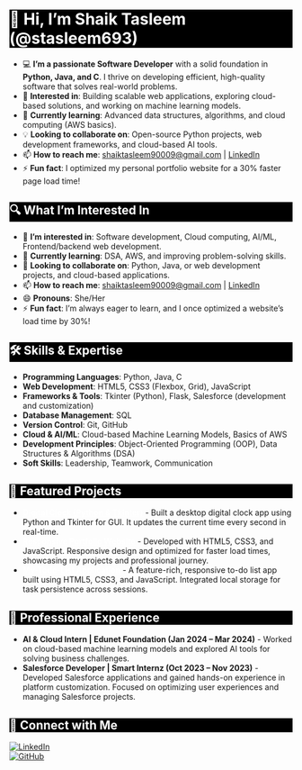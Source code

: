 <!-- White heading with black content below it using HTML -->

<h1 style="color:white;background-color:black;">👋 Hi, I’m Shaik Tasleem (@stasleem693)</h1>

<ul>
  <li>💻 <strong>I’m a passionate Software Developer</strong> with a solid foundation in <strong>Python, Java, and C</strong>. I thrive on developing efficient, high-quality software that solves real-world problems.</li>
  <li>🚀 <strong>Interested in</strong>: Building scalable web applications, exploring cloud-based solutions, and working on machine learning models.</li>
  <li>🌱 <strong>Currently learning</strong>: Advanced data structures, algorithms, and cloud computing (AWS basics).</li>
  <li>💡 <strong>Looking to collaborate on</strong>: Open-source Python projects, web development frameworks, and cloud-based AI tools.</li>
  <li>📫 <strong>How to reach me</strong>: <a href="mailto:shaiktasleem90009@gmail.com">shaiktasleem90009@gmail.com</a> | <a href="https://www.linkedin.com/in/shaik-tasleem-b82b31277">LinkedIn</a></li>
  <li>⚡ <strong>Fun fact</strong>: I optimized my personal portfolio website for a 30% faster page load time!</li>
</ul>

<h2 style="color:white;background-color:black;">🔍 What I’m Interested In</h2>

<ul>
  <li>👀 <strong>I’m interested in</strong>: Software development, Cloud computing, AI/ML, Frontend/backend web development.</li>
  <li>🌱 <strong>Currently learning</strong>: DSA, AWS, and improving problem-solving skills.</li>
  <li>💞️ <strong>Looking to collaborate on</strong>: Python, Java, or web development projects, and cloud-based applications.</li>
  <li>📫 <strong>How to reach me</strong>: <a href="mailto:shaiktasleem90009@gmail.com">shaiktasleem90009@gmail.com</a> | <a href="https://www.linkedin.com/in/shaik-tasleem-b82b31277">LinkedIn</a></li>
  <li>😄 <strong>Pronouns</strong>: She/Her</li>
  <li>⚡ <strong>Fun fact</strong>: I’m always eager to learn, and I once optimized a website’s load time by 30%!</li>
</ul>

<h2 style="color:white;background-color:black;">🛠 Skills & Expertise</h2>

<ul>
  <li><strong>Programming Languages</strong>: Python, Java, C</li>
  <li><strong>Web Development</strong>: HTML5, CSS3 (Flexbox, Grid), JavaScript</li>
  <li><strong>Frameworks & Tools</strong>: Tkinter (Python), Flask, Salesforce (development and customization)</li>
  <li><strong>Database Management</strong>: SQL</li>
  <li><strong>Version Control</strong>: Git, GitHub</li>
  <li><strong>Cloud & AI/ML</strong>: Cloud-based Machine Learning Models, Basics of AWS</li>
  <li><strong>Development Principles</strong>: Object-Oriented Programming (OOP), Data Structures & Algorithms (DSA)</li>
  <li><strong>Soft Skills</strong>: Leadership, Teamwork, Communication</li>
</ul>

<h2 style="color:white;background-color:black;">📂 Featured Projects</h2>

<ul>
  <li><strong><a href="https://github.com/stasleem693/digital-clock-python" style="color:white;">Digital Clock (Python & Tkinter)</a></strong>  
      - Built a desktop digital clock app using Python and Tkinter for GUI. It updates the current time every second in real-time.</li>

  <li><strong><a href="https://stasleem693.github.io/MYportfolio/" style="color:white;">Responsive Portfolio Website</a></strong>  
      - Developed with HTML5, CSS3, and JavaScript. Responsive design and optimized for faster load times, showcasing my projects and professional journey.</li>

  <li><strong><a href="https://stasleem693.github.io/my-todo-list/" style="color:white;">My-Todo-List Application</a></strong>  
      - A feature-rich, responsive to-do list app built using HTML5, CSS3, and JavaScript. Integrated local storage for task persistence across sessions.</li>
</ul>

<h2 style="color:white;background-color:black;">💼 Professional Experience</h2>

<ul>
  <li><strong>AI & Cloud Intern | Edunet Foundation (Jan 2024 – Mar 2024)</strong>  
      - Worked on cloud-based machine learning models and explored AI tools for solving business challenges.</li>

  <li><strong>Salesforce Developer | Smart Internz (Oct 2023 – Nov 2023)</strong>  
      - Developed Salesforce applications and gained hands-on experience in platform customization. Focused on optimizing user experiences and managing Salesforce projects.</li>
</ul>

<h2 style="color:white;background-color:black;">🔗 Connect with Me</h2>

[![LinkedIn](https://img.shields.io/badge/LinkedIn-blue?style=flat&logo=linkedin)](https://www.linkedin.com/in/shaik-tasleem-b82b31277)  
[![GitHub](https://img.shields.io/badge/GitHub-black?style=flat&logo=github)](https://github.com/stasleem693)
